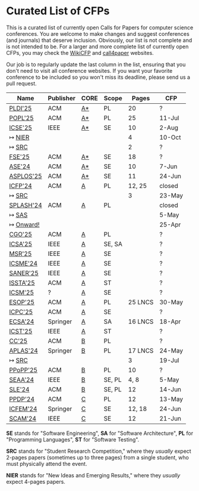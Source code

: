 # Curated List of CFPs

This is a curated list of currently open Calls for Papers for computer
science conferences. You are welcome to make changes and suggest conferences
(and journals) that deserve inclusion. Obviously, our list is not complete
and is not intended to be. For a larger and more complete list of
currently open CFPs,
you may check the [WikiCFP](http://www.wikicfp.com/cfp/) and
[call4paper](https://www.call4paper.com/) websites.

Our job is to regularly update the last column in the list, ensuring that
you don't need to visit all conference websites. If you want your favorite
conference to be included so you won't miss its deadline,
please send us a pull request.

| Name | Publisher | CORE | Scope | Pages | CFP |
| --- | --- | --- | --- | --- | --- |
| [PLDI'25](https://conf.researchr.org/series/pldi) | ACM | [A*](https://portal.core.edu.au/conf-ranks/84/) | PL | 20 | ? |
| [POPL'25](https://conf.researchr.org/home/POPL-2025) | ACM | [A*](https://portal.core.edu.au/conf-ranks/82/) | PL | 25 | 11-Jul |
| [ICSE'25](https://conf.researchr.org/home/icse-2025) | IEEE | [A*](https://portal.core.edu.au/conf-ranks/1209/) | SE | 10 | 2-Aug |
| ↦ [NIER](https://conf.researchr.org/track/icse-2025/icse-2025-nier) | | | | 4 | 10-Oct |
| ↦ [SRC](https://conf.researchr.org/track/icse-2025/icse-2025-SRC) | | | | 2 | ? |
| [FSE'25](https://conf.researchr.org/home/fse-2025) | ACM | [A*](https://portal.core.edu.au/conf-ranks/52/) | SE | 18 | ? |
| [ASE'24](https://conf.researchr.org/home/ase-2024) | ACM | [A*](https://portal.core.edu.au/conf-ranks/279/) | SE | 10 | 7-Jun |
| [ASPLOS'25](https://www.asplos-conference.org/asplos-2025-call-for-papers/) | ACM | [A*](https://portal.core.edu.au/conf-ranks/147/) | SE | 11 | 24-Jun |
| [ICFP'24](https://icfp24.sigplan.org/) | ACM | [A](https://portal.core.edu.au/conf-ranks/1037/) | PL | 12, 25 | closed |
| ↦ [SRC](https://icfp24.sigplan.org/track/icfp-2024-student-research-competition) | | | | 3 | 23-May |
| [SPLASH'24](https://2024.splashcon.org/) | ACM | [A](https://portal.core.edu.au/conf-ranks/18/) | PL | | closed |
| ↦ [SAS](https://2024.splashcon.org/home/sas-2024) | | | | | 5-May |
| ↦ [Onward!](https://2024.splashcon.org/track/splash-2024-Onward-Essays) | | | | | 25-Apr |
| [CGO'25](https://conf.researchr.org/series/cgo) | ACM | [A](https://portal.core.edu.au/conf-ranks/1362/) | PL | | ? |
| [ICSA'25](https://conf.researchr.org/home/icsa-2024) | IEEE | [A](https://portal.core.edu.au/conf-ranks/791/) | SE, SA | | ? |
| [MSR'25](https://www.msrconf.org/) | IEEE | [A](https://portal.core.edu.au/conf-ranks/711/) | SE | | ? |
| [ICSME'24](https://conf.researchr.org/home/icsme-2024) | IEEE | [A](https://portal.core.edu.au/conf-ranks/676/) | SE | | ? |
| [SANER'25](https://conf.researchr.org/series/saner) | IEEE | [A](https://portal.core.edu.au/conf-ranks/2280/) | SE | | ? |
| [ISSTA'25](https://conf.researchr.org/home/issta-2025) | ACM | [A](https://portal.core.edu.au/conf-ranks/1412/) | ST | | ? |
| [ICSM'25](https://waset.org/software-maintenance-conference-in-july-2024-in-london) | ? | [A](https://portal.core.edu.au/conf-ranks/676/) | SE | | ? |
| [ESOP'25](https://etaps.org/2025/conferences/esop/) | ACM | [A](https://portal.core.edu.au/conf-ranks/514/) | PL | 25 LNCS | 30-May |
| [ICPC'25](https://conf.researchr.org/home/icpc-2024) | ACM | [A](https://portal.core.edu.au/conf-ranks/1181/) | SE | | ? |
| [ECSA'24](https://conf.researchr.org/home/ecsa-2024) | Springer | [A](https://portal.core.edu.au/conf-ranks/2165/) | SA | 16 LNCS | 18-Apr |
| [ICST'25](https://conf.researchr.org/series/icst) | IEEE | [A](https://portal.core.edu.au/conf-ranks/1221/) | ST | | ? |
| [CC'25](https://conf.researchr.org/series/CC) | ACM | [B](https://portal.core.edu.au/conf-ranks/936/) | PL | | ? |
| [APLAS'24](https://conf.researchr.org/home/aplas-2024/) | Springer | [B](https://portal.core.edu.au/conf-ranks/171/) | PL | 17 LNCS | 24-May |
| ↦ [SRC](https://conf.researchr.org/track/aplas-2024/src-and-posters) | | | | 3 | 19-Jul |
| [PPoPP'25](https://conf.researchr.org/home/ppopp-2024) | ACM | [B](https://portal.core.edu.au/conf-ranks/1691/) | PL | 10 | ? |
| [SEAA'24](https://dsd-seaa.com/seaa2024/) | IEEE | [B](https://portal.core.edu.au/conf-ranks/464/) | SE, PL | 4, 8 | 5-May |
| [SLE'24](http://www.sleconf.org/2024/) | ACM | [B](https://portal.core.edu.au/conf-ranks/1215/) | SE, PL | 12 | 14-Jun |
| [PPDP'24](https://ppdp2024.github.io/) | ACM | [C](https://portal.core.edu.au/conf-ranks/1176/) | PL | 12 | 13-May |
| [ICFEM'24](https://icfem2024.info/) | Springer | [C](https://portal.core.edu.au/conf-ranks/1031/) | SE | 12, 18 | 24-Jun |
| [SCAM'24](https://conf.researchr.org/home/scam-2024) | IEEE | [C](https://portal.core.edu.au/conf-ranks/718/) | SE | 12 | 21-Jun |

**SE** stands for "Software Engineering",
**SA** for "Software Architecture",
**PL** for "Programming Languages",
**ST** for "Software Testing".

**SRC** stands for "Student Research Competition," where they _usually_ expect
2-pages papers (sometimes up to three pages)
from a single student, who must physically attend the event.

**NIER** stands for "New Ideas and Emerging Results," where
they _usually_ expect 4-pages papers.
